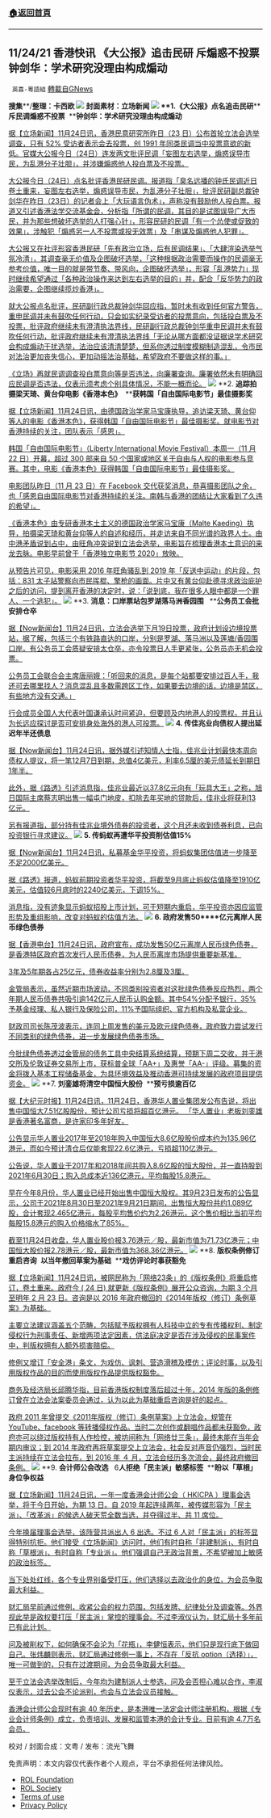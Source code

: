 ###  [:house:返回首頁](https://github.com/ourhimalayas/txt)
---


## 11/24/21 香港快讯 《大公报》追击民研 斥煽惑不投票 钟剑华：学术研究没理由构成煽动
` 英喜-粵語組` [轉載自GNews](https://gnews.org/zh-hans/1691821/)

**搜集****/****整理：卡西欧**
![](https://assets.gnews.org/wp-content/uploads/2021/11/1124fenmian.jpg)
封面素材：立场新闻
![](https://assets.gnews.org/wp-content/uploads/2021/11/Screen-Shot-2021-11-24-at-10.15.17-AM.png)
**1.****《大公报》点名追击民研****  ****斥民调煽惑不投票****  ****钟剑华：学术研究没理由构成煽动**

[据【立场新闻】11月24日讯，香港民意研究所昨日（23 日）公布首轮立法会选举调查，只有 52% 受访者表示会去投票，创 1991 年同类民调当中投票意欲的新低。官媒大公报今日（24日）连发两文批评民调「妄图左右选举，煽惑误导市民，为乱港分子壮胆」，并涉嫌煽惑他人投白票及不投票。](https://www.thestandnews.com/politics/立法會爭位大公報點名追擊民研-斥民調煽惑不投票-鍾劍華學術研究沒理由構成干擾)

[大公报今日（24日）点名批评香港民研民调。报道指「臭名远播的钟氏民调近日卷土重来，妄图左右选举，煽惑误导市民，为乱港分子壮胆」，批评民研副总裁钟剑华在昨日（23日）的记者会上「大玩语言伪术」，声称没有鼓励他人投白票。报道又引述香港法学交流基金会，分析指「所谓的民调，其目的是试图误导广大市民，并为那些想破坏选举的人打强心针」，形容民研的民调「有一个怂使或促致的效果」，涉触犯「煽惑另一人不投票或投无效票」及「串谋及煽惑他人犯罪」。](https://www.thestandnews.com/politics/立法會爭位大公報點名追擊民研-斥民調煽惑不投票-鍾劍華學術研究沒理由構成干擾)

[大公报又在社评形容香港民研「先有政治立场，后有民调结果」、「大肆渲染选举气氛冷清」，其调查毫无价值及企图破坏选举，「这种根据政治需要而操作的民调毫无参考价值，唯一目的就是带节奏、带风向，企图破坏选举」，形容「乱港势力」现时继续希望通过「各种政治操作来达到左右选举的目的」并，配合「反华势力的政治需要，企图继续揽炒香港」。](https://www.thestandnews.com/politics/立法會爭位大公報點名追擊民研-斥民調煽惑不投票-鍾劍華學術研究沒理由構成干擾)

[就大公报点名批评，民研副行政总裁钟剑华回应指，暂时未有收到任何官方警告，重申民调并未有鼓吹任何行动，只会如实纪录受访者的投票意向，包括投白票及不投票，批评政府继续未有澄清执法界线，民研副行政总裁钟剑华重申民调并未有鼓吹任何行动，批评政府继续未有澄清执法界线「无论从哪方面都没证据说学术研究会构成煽动干扰选举，法治应该清清楚楚，但系你透过制度模糊制造混乱，令市民对法治更加丧失信心，更加动摇法治基础，希望政府不要做这样的事。」](https://www.thestandnews.com/politics/立法會爭位大公報點名追擊民研-斥民調煽惑不投票-鍾劍華學術研究沒理由構成干擾)

[《立场》再就民调调查投白票意向等是否违法，向廉署查询。廉署依然未有明确回应民调是否违法，仅表示须考虑个别具体情况，不能一概而论。](https://www.thestandnews.com/politics/立法會爭位大公報點名追擊民研-斥民調煽惑不投票-鍾劍華學術研究沒理由構成干擾)
![](https://assets.gnews.org/wp-content/uploads/2021/11/Screen-Shot-2021-11-24-at-10.15.26-AM.png)
**2. ****追踪拍摄梁天琦、黄台仰电影《香港本色》****  ****获韩国「自由国际电影节」最佳摄影奖**

[据【立场新闻】11月24日讯，由德国政治学家马宝康执导，追访梁天琦、黄台仰等人的电影《香港本色》，获得韩国「自由国际电影节」最佳摄影奖。就电影节对香港持续的关注，团队表示「感恩」。](https://www.thestandnews.com/culture/追蹤拍攝梁天琦黃台仰電影香港本色-獲韓國自由國際電影節最佳攝影獎)

[韩国「自由国际电影节」（Liberty International Movie Festival）本周一（11 月 22 日）开幕，超过 300 部来自 50 个国家或地区关于自由与人权的电影参与竞赛。其中，电影《香港本色》获得韩国「自由国际电影节」最佳摄影奖。](https://www.thestandnews.com/culture/追蹤拍攝梁天琦黃台仰電影香港本色-獲韓國自由國際電影節最佳攝影獎)

[电影团队昨日（11 月 23 日）在 Facebook 交代获奖消息，恭喜摄影团队之余，也「感恩自由国际电影节对香港持续的关注。南韩与香港的团结让大家看到了久违的希望」。](https://www.thestandnews.com/culture/追蹤拍攝梁天琦黃台仰電影香港本色-獲韓國自由國際電影節最佳攝影獎)

[《香港本色》由专研香港本土主义的德国政治学家马宝康（Malte Kaeding）执导，拍摄梁天琦和黄台仰等人的自述和经历，并走访来自不同光谱的政界人士。由中港矛盾说到占中，由旺角冲突说到立法会选举，电影旨在梳理香港本土意识的来龙去脉。电影早前曾于「香港独立电影节 2020」放映。](https://www.thestandnews.com/culture/追蹤拍攝梁天琦黃台仰電影香港本色-獲韓國自由國際電影節最佳攝影獎)

[从预告片可见，电影采用 2016 年旺角骚乱到 2019 年「反送中运动」的片段，包括：831 太子站警察向市民挥棍、擎枪的画面。片中又有黄台仰赴德寻求政治庇护之后的访问，提到离开香港的决定时，说：「说到底，我在很多人眼中都是一个罪人、一个逃犯」。](https://www.thestandnews.com/culture/追蹤拍攝梁天琦黃台仰電影香港本色-獲韓國自由國際電影節最佳攝影獎)
![](https://assets.gnews.org/wp-content/uploads/2021/11/Screen-Shot-2021-11-24-at-10.15.37-AM.png)
**3. ****消息：口岸票站包罗湖落马洲香园围****   ****公务员工会批安排仓卒**

[据【Now新闻台】11月24日讯，立法会选举下月19日投票，政府计划设边境投票站，据了解，包括三个有铁路直达的口岸，分别是罗湖、落马洲以及莲塘/香园围口岸。有公务员工会质疑安排太仓卒，亦令投票日人手更紧张，公务员亦无机会投票。](https://news.now.com/home/local/player?newsId=457697)

[公务员工会联合会主席唐丽娥：「听回来的消息，是每个站都要安排过百人手，我还可去哪里找人？消息混乱且多数需跨区工作，如果要去边境的话，边境是禁区，有些地方没有交通。」](https://news.now.com/home/local/player?newsId=457697)

[行会成员全国人大代表叶国谦承认时间紧迫，但要顾及内地港人的投票权。并且认为长远应探讨是否可安排身处海外的港人可投票。](https://news.now.com/home/local/player?newsId=457697)
![](https://assets.gnews.org/wp-content/uploads/2021/11/Screen-Shot-2021-11-24-at-10.15.59-AM.png)
**4. ****传佳兆业向债权人提出延****迟年半还债息**

[据【Now新闻台】11月24日讯，据外媒引述知情人士指，佳兆业计划最快本周向债权人提议，将一笔12月7日到期，总值4亿美元，利率6.5厘的美元债延长到期日1年半。](https://news.now.com/home/finance/player?newsId=457762)

[此外，据《路透》引述消息指，佳兆业最近以37.8亿元向有「玩具大王」之称，旭日国际主席蔡志明出售一幅屯门地皮，扣除去年买地的贷款后，佳兆业将获利13亿元。](https://news.now.com/home/finance/player?newsId=457762)

[另有报道指，部分持有佳兆业境外债券的投资者，这个月还未收到债券利息，已向投资银行寻求建议。](https://news.now.com/home/finance/player?newsId=457762)
![](https://assets.gnews.org/wp-content/uploads/2021/11/Screen-Shot-2021-11-24-at-10.16.08-AM.png)
**5. ****传蚂蚁再遭华平投资削估值****15%**

[据【Now新闻台】11月24日讯，私募基金华平投资，将蚂蚁集团估值进一步降至不足2000亿美元。](https://news.now.com/home/finance/player?newsId=457743)

[据《路透》报道，蚂蚁前期投资者华平投资，将截至9月底止蚂蚁估值降至1910亿美元，估值较6月底时的2240亿美元，下调15%。](https://news.now.com/home/finance/player?newsId=457743)

[消息指，没有迹象显示蚂蚁招股上市计划，可于短期内重启，华平投资亦因应监管形势及重组影响，改变对蚂蚁的估值方法。](https://news.now.com/home/finance/player?newsId=457743)
![](https://assets.gnews.org/wp-content/uploads/2021/11/Screen-Shot-2021-11-24-at-10.16.18-AM.png)
**6. ****政府发售****50****亿元离岸人民币绿色债券**

[据【香港电台】11月24日讯，政府宣布，成功发售50亿元离岸人民币绿色债券，是香港特区政府首次发行人民币债券，为人民币离岸市场提供重要新基准。](https://news.rthk.hk/rthk/ch/component/k2/1621267-20211124.htm?spTabChangeable=0)

[3年及5年期各占25亿元，债券收益率分别为2.8厘及3厘。](https://news.rthk.hk/rthk/ch/component/k2/1621267-20211124.htm?spTabChangeable=0)

[金管局表示，虽然近期市场波动，不同类别投资者对这批绿色债券反应热烈，两个年期人民币债券共吸引逾142亿元人民币认购金额。其中54%分配予银行，35%予基金经理、私人银行及保险公司，11%予国际组织、官方机构及私营企业。](https://news.rthk.hk/rthk/ch/component/k2/1621267-20211124.htm?spTabChangeable=0)

[财政司司长陈茂波表示，连同上周发售的美元及欧元绿色债券，政府致力尝试发行不同类别的绿色债券，进一步发展绿色债券市场。](https://news.rthk.hk/rthk/ch/component/k2/1621267-20211124.htm?spTabChangeable=0)

[今批绿色债券透过金管局的债务工具中央结算系统结算，预期下周二交收，并于港交所及伦敦证券交易所上市，获标普全球「AA+」及惠誉「AA-」评级。募集的资金将拨入基本工程储备基金，为具环境效益及推动香港可持续发展的政府项目提供资金。](https://news.rthk.hk/rthk/ch/component/k2/1621267-20211124.htm?spTabChangeable=0)
![](https://assets.gnews.org/wp-content/uploads/2021/11/Screen-Shot-2021-11-24-at-10.16.33-AM.png)
**7. ****刘銮雄将清空中国恒大股份****  ****预亏损逾百亿**

[据【大纪元时报】11月24日讯，11月24日，香港华人置业集团发公布告说，将出售中国恒大7.51亿股股份，预计公司亏损将超百亿港元。 「华人置业」老板刘銮雄是香港著名富商，是许家印多年好友。](https://hk.epochtimes.com/news/2021-11-24/57785006)

[公告显示华人置业2017年至2018年购入中国恒大8.6亿股股份成本约为135.96亿港元，而如今预计清仓后仅能套现22.6亿港元，亏损超110亿港元。](https://hk.epochtimes.com/news/2021-11-24/57785006)

[公告说，华人置业于2017年和2018年间共购入8.6亿股的恒大股份，并一直持股到2021年6月30日；购入总成本近136亿港元，平均每股15.8港元。](https://hk.epochtimes.com/news/2021-11-24/57785006)

[早在今年8月份，华人置业已经开始出售中国恒大股权。其9月23日发布的公告显示，公司于2021年8月30日至2021年9月21日期间，出售恒大股份共约1.089亿股，合计套现2.465亿港元，每股平均售价约为2.26港元，这个售价相比当初平均每股15.8港元的购入价格缩水了85%。](https://hk.epochtimes.com/news/2021-11-24/57785006)

[截至11月24日收盘，华人置业股价报3.76港元／股，最新市值为71.73亿港元；中国恒大股价报2.78港元／股，最新市值为368.36亿港元。](https://hk.epochtimes.com/news/2021-11-24/57785006)
![](https://assets.gnews.org/wp-content/uploads/2021/11/Screen-Shot-2021-11-24-at-10.16.43-AM.png)
**8. ****版权条例修订重启咨询****  ****以当年撤回草案为基础****  ****戏仿评论时事获豁免**

[据【立场新闻】11月24日讯，被网民称为「网络23条」的《版权条例》将重启修订，卷土重来。政府今 ( 24 日) 就更新《版权条例》展开公众咨询，为期 3 个月至明年 2 月 23 日。咨询是以 2016 年政府撤回的《2014年版权（修订）条例草案》为基础。](https://www.thestandnews.com/politics/版權條例修訂重啟諮詢-以撤回草案為基礎-戲仿評論時事獲豁免)

[主要立法建议涵盖五个范畴，包括赋予版权拥有人科技中立的专有传播权利、制定侵权行为刑事责任、新增两项法定因素，供法庭决定是否在涉及侵权的民事案件中，判版权拥有人额外损害赔偿。](https://www.thestandnews.com/politics/版權條例修訂重啟諮詢-以撤回草案為基礎-戲仿評論時事獲豁免)

[修例又增订「安全港」条文，为戏仿、讽刺、营造滑稽及模仿；评论时事，以及引用版权作品的目的而使用版权作品提供版权豁免。](https://www.thestandnews.com/politics/版權條例修訂重啟諮詢-以撤回草案為基礎-戲仿評論時事獲豁免)

[商务及经济局长邱腾华指，目前香港版权制度落后超过十年，2014 年版的条例修订曾在立法会法案委员会通过，认为以此为基础重启咨询是好的起点。](https://www.thestandnews.com/politics/版權條例修訂重啟諮詢-以撤回草案為基礎-戲仿評論時事獲豁免)

[政府 2011 年曾提交《2011年版权（修订）条例草案》上立法会，规管在 YouTube、facebook 等转播侵权作品。当时二次创作或翻唱作品都未获豁免，政府亦可以绕过版权持有人作检控，被坊间称为「网络廿三条」，最终未能在当年会期内审议；到 2014 年政府再将草案提交上立法会，社会反对声音仍强烈，当时民主派持续在立法会拉布，到 2016 年 ４ 月，立法会经历多次流会，最终政府撤回条例。](https://www.thestandnews.com/politics/版權條例修訂重啟諮詢-以撤回草案為基礎-戲仿評論時事獲豁免)
![](https://assets.gnews.org/wp-content/uploads/2021/11/Screen-Shot-2021-11-24-at-10.16.53-AM.png)
**9. ****会计师公会改选****   6****人拒绝「民主派」敏感标签****  ****盼以「草根」身位争权益**

[据【立场新闻】11月24日讯，一年一度香港会计师公会（ HKICPA ）理事会选举，将于今日开始，为期 13 日。自 2019 年起连续两年，被传媒形容为「民主派」、「改革派」的候选人破天荒全数当选，并夺得过半、共 11 席位。](https://mingdemedia.org/18bb7feb82c0e61df7df0afe32de0bac/)

[今年换届理事会选举，该阵营共派出人 6 出选。不过 6 人对「民主派」的标签显得特别抗拒。他们接受《立场新闻》访问时，他们有时自称「非建制派」、有时自称「草根派」、有时自称「专业派」。他们强调自己无政治背景，不希望被加上敏感的政治标签。](https://mingdemedia.org/18bb7feb82c0e61df7df0afe32de0bac/)

[当下处处红线，各个专业界别备受打压，他们选择以去政治化的身位，为会员争取最大利益。](https://mingdemedia.org/18bb7feb82c0e61df7df0afe32de0bac/)

[财汇局早前通过修例，收紧公会的权力范围，包括发牌、纪律处分及调查等。外界视此举是政权要打压「民主派」掌控的理事会。不过李淑仪认为，财汇局十多年前已有此计划。](https://mingdemedia.org/18bb7feb82c0e61df7df0afe32de0bac/)

[问及被削权下，如何确保不会沦为「花瓶」，李健恒表示，他们只是现行底下做回自己。张炜麟则表示，财汇局通过修例一事上，不存在「反抗 option（选择）」，唯一可做到的，只有在过渡期间，为会员争取最大利益。](https://mingdemedia.org/18bb7feb82c0e61df7df0afe32de0bac/)

[至于立法会选举改制后，今年均为建制派人士参选，问及会否担心难以合作，李淑仪表示，过去公会不论派别，也会与立法会议员接触。](https://mingdemedia.org/18bb7feb82c0e61df7df0afe32de0bac/)

[香港会计师公会现时有逾 40 年历史，是本港唯一法定会计师注册机构，根据《专业会计师条例》成立，负责培训、发展和监管本港的会计专业。目前有逾 4.7万名会员。](https://mingdemedia.org/18bb7feb82c0e61df7df0afe32de0bac/)

校对 / 封面合成：文粤 / 发布：流光飞舞

 

免责声明：本文内容仅代表作者个人观点，平台不承担任何法律风险。

- [ROL Foundation](https://rolfoundation.org/)
- [ROL Society](https://rolsociety.org/)
- [Terms of use](https://gnews.org/terms-of-use-3/)
- [Privacy Policy](https://gnews.org/privacy-policy/)
